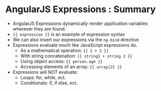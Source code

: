# AngularJS Expressions : Summary

- AngularJS Expressions dynamically render application variables wherever they are found.
- `{{ expression }}` is an example of expression syntax
- We can also insert our expressions via the `ng-bind` directive
- Expressions evaluate much like JavaScript expressions do.
  - As a mathematical operation: `{{ 2 + 3 }}`
  - With string concatenation: `{{ string1 + string 2 }}`
  - Using object access: `{{ person.age }}`
  - Accessing elements of an array: `{{ array[2] }}`
- Expressions will *NOT* evaluate:
  - Loops: for, while, ect.
  - Conditionals: if, if else, ect.
  